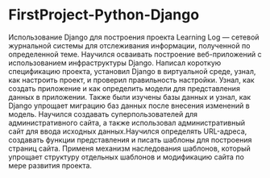 # FirstProject-Python-Django
Использование Django для построения проекта Learning Log — сетевой журнальной системы для отслеживания информации, полученной по определенной теме.
Научился осваивать построение веб-приложений с использованием инфраструктуры Django. Написал короткую спецификацию проекта, установил Django в виртуальной 
среде, узнал, как настроить проект, и проверил правильность настройки. Узнал, как создать приложение и как определить модели для представления данных в
приложении. Также были изучены базы данных и узнал, как Django упрощает миграцию баз данных после внесения изменений в модель. Научился создавать суперпользователей 
для административного сайта, а также использовал административный сайт для ввода исходных данных.Научился определять URL-адреса, создавать функции представления и 
писать шаблоны для построения страниц сайта. Применя механизм наследования шаблонов, который упрощает структуру отдельных шаблонов и модификацию сайта по мере 
развития проекта.
